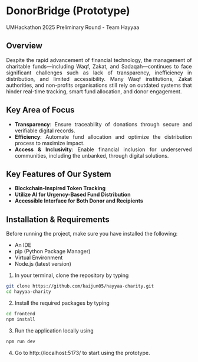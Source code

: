 # **DonorBridge (Prototype)**
UMHackathon 2025 Preliminary Round - Team Hayyaa

## **Overview**
<div align="justify">
<p>
Despite the rapid advancement of financial technology, the management of charitable funds—including
Waqf, Zakat, and Sadaqah—continues to face significant challenges such as lack of transparency,
inefficiency in distribution, and limited accessibility. Many Waqf institutions, Zakat authorities, and
non-profits organisations still rely on outdated systems that hinder real-time tracking, smart fund
allocation, and donor engagement.
</p>
</div>

## **Key Area of Focus**
<div align="justify">
<ul>
  <li>
    <strong>Transparency</strong>: Ensure traceability of donations through secure and verifiable digital records.
  </li>
  <li>
    <strong>Efficiency</strong>: Automate fund allocation and optimize the distribution process to maximize impact.
  </li>
  <li>
    <strong>Access & Inclusivity</strong>: Enable financial inclusion for underserved communities, including the
unbanked, through digital solutions.
  </li>
</ul>
</div>

## **Key Features of Our System**
<div align="justify"> 
<ul>
  <li>
    <strong>Blockchain-Inspired Token Tracking</strong>
  </li>
  <li>
    <strong>Utilize AI for Urgency-Based Fund Distribution</strong>
  </li>
  <li>
    <strong>Accessible Interface for Both Donor and Recipients</strong>
  </li>
</ul>
</div>

## **Installation & Requirements**
Before running the project, make sure you have installed the following:
* An IDE
* pip (Python Package Manager)
* Virtual Environment
* Node.js (latest version)

1. In your terminal, clone the repository by typing
```bash
git clone https://github.com/kaijun05/hayyaa-charity.git
cd hayyaa-charity
```
2. Install the required packages by typing
```bash
cd frontend
npm install
```
3. Run the application locally using
```bash
npm run dev
```
4. Go to http://localhost:5173/ to start using the prototype.
